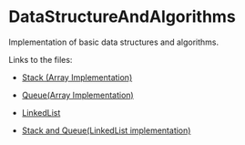 # DataStructureAndAlgorithms

Implementation of basic data structures and algorithms.

Links to the files:

* [Stack (Array Implementation)](https://github.com/pshreyam/DataStructureAndAlgorithms/tree/master/STACK)

* [Queue(Array Implementation)](https://github.com/pshreyam/DataStructureAndAlgorithms/tree/master/QUEUE)

* [LinkedList](https://github.com/pshreyam/DataStructureAndAlgorithms/tree/master/LINKED_LIST)

* [Stack and Queue(LinkedList implementation)](https://github.com/pshreyam/DataStructureAndAlgorithms/tree/master/LINKED_LIST_STACK_QUEUE_IMPLEMENTATION)
